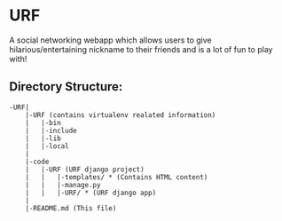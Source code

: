 # URF
A social networking webapp which allows users to give hilarious/entertaining nickname to their friends and is a lot of fun to play with!


## Directory Structure:
```
-URF|
    |-URF (contains virtualenv realated information)
    |   |-bin
    |   |-include
    |   |-lib
    |   |-local
    |
    |-code
    |   |-URF (URF django project)
    |   |   |-templates/ * (Contains HTML content)
    |   |   |-manage.py
    |   |   |-URF/ * (URF django app) 
    |
    |-README.md (This file)
```
